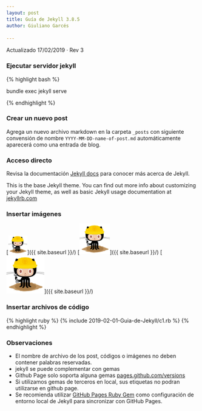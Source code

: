 ```yaml
---
layout: post
title: Guía de Jekyll 3.8.5
author: Giuliano Garcés

---
```

Actualizado 17/02/2019 · Rev 3

### Ejecutar servidor jekyll

{% highlight bash %}

bundle exec jekyll serve

{% endhighlight %}


### Crear un nuevo post 

Agrega un nuevo archivo markdown en la carpeta `_posts` con siguiente convensión de nombre `YYYY-MM-DD-name-of-post.md` automáticamente aparecerá como una entrada de blog. 


### Acceso directo

Revisa la documentación  [Jekyll docs][jekyll-docs] para conocer más acerca de Jekyll. 

[jekyll-docs]: https://jekyllrb.com/docs/home

This is the base Jekyll theme. You can find out more info about customizing your Jekyll theme, as well as basic Jekyll usage documentation at [jekyllrb.com](https://jekyllrb.com/)


### Insertar imágenes

[<img src="/images/404.jpg" style="width: 50px;"/>]({{ site.baseurl }}/)
[<img src="/images/404.jpg" style="width: 80px;"/>]({{ site.baseurl }}/)
[<img src="/images/404.jpg" style="width: 100px;"/>]({{ site.baseurl }}/)

### Insertar archivos de código 

{% highlight ruby %}
{% include 2019-02-01-Guia-de-Jekyll/c1.rb %}
{% endhighlight %}

### Observaciones

- El nombre de archivo de los post, códigos o imágenes no deben contener palabras reservadas.
- jekyll se puede complementar con gemas
- Github Page solo soporta alguna gemas [pages.github.com/versions](https://pages.github.com/versions/) 
- Si utilizamos gemas de terceros en local, sus etiquetas no podran utilizarse en github page.
- Se recomienda utilizar [GitHub Pages Ruby Gem](https://github.com/github/pages-gem) como configuración de entorno local de Jekyll para sincronizar con GitHub Pages.
